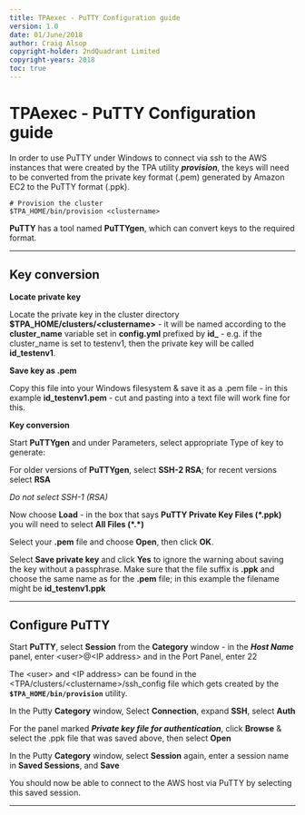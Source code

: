 ```yaml
---
title: TPAexec - PuTTY Configuration guide
version: 1.0
date: 01/June/2018
author: Craig Alsop
copyright-holder: 2ndQuadrant Limited
copyright-years: 2018
toc: true
---
```


TPAexec - PuTTY Configuration guide
===========================

In order to use PuTTY under Windows to connect via ssh to the AWS instances that were created by the TPA utility ***provision***, the keys will need to be converted from the private key format (.pem) generated by Amazon EC2 to the PuTTY format (.ppk).

    # Provision the cluster
    $TPA_HOME/bin/provision <clustername>
**PuTTY** has a tool named **PuTTYgen**, which can convert keys to the required format.

------

## Key conversion

**Locate private key**

Locate the private key in the cluster directory **$TPA_HOME/clusters/\<clustername>** - it will be named according to the **cluster_name** variable set in **config.yml** prefixed by **id_** - e.g. if the cluster_name is set to testenv1, then the private key will be called **id_testenv1**.

**Save key as .pem**

Copy this file into your Windows filesystem & save it as a .pem file - in this example **id_testenv1.pem** - cut and pasting into a text file will work fine for this.

**Key conversion**

Start **PuTTYgen** and under Parameters, select appropriate Type of key to generate:

For older versions of **PuTTYgen**, select **SSH-2 RSA**; for recent versions select **RSA**

*Do not select SSH-1 (RSA)*

Now choose **Load** - in the box that says **PuTTY Private Key Files (*.ppk)** you will need to select **All Files (\*.\*)** 

Select your **.pem** file and choose **Open**, then click **OK**.

Select **Save private key** and click **Yes** to ignore the warning about saving the key without a passphrase. Make sure that the file suffix is **.ppk** and choose the same name as for the **.pem** file; in this example the filename might be **id_testenv1.ppk**

------

## **Configure PuTTY**

Start **PuTTY**, select **Session** from the **Category** window - in the ***Host Name*** panel, enter \<user>@\<IP address> and in the Port Panel, enter 22

The \<user> and \<IP address> can be found in the \<TPA/clusters/\<clustername>/ssh_config file which gets created by the **`$TPA_HOME/bin/provision`** utility. 

In the Putty **Category** window, Select **Connection**, expand **SSH**, select **Auth**

For the panel marked ***Private key file for authentication***, click **Browse** & select the .ppk file that was saved  above, then select **Open**

In the Putty **Category** window, select **Session** again, enter a session name in **Saved Sessions**, and **Save**                                

You should now be able to connect to the AWS host via PuTTY by selecting this saved session.



------

[^Information Classification: Public]: [ISP008] Information Classification Policy
